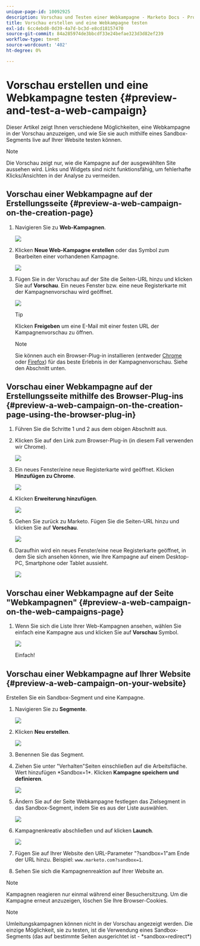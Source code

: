 ```yaml
---
unique-page-id: 10092925
description: Vorschau und Testen einer Webkampagne - Marketo Docs - Produktdokumentation
title: Vorschau erstellen und eine Webkampagne testen
exl-id: 6cc4ebd8-0d39-4a7d-bc3d-e8cd18157470
source-git-commit: 84a285974de3bbcdf33e24befae323d3d82ef239
workflow-type: tm+mt
source-wordcount: '402'
ht-degree: 0%

---
```


# Vorschau erstellen und eine Webkampagne testen {#preview-and-test-a-web-campaign}

Dieser Artikel zeigt Ihnen verschiedene Möglichkeiten, eine Webkampagne in der Vorschau anzuzeigen, und wie Sie sie auch mithilfe eines Sandbox-Segments live auf Ihrer Website testen können.

>[!NOTE]
>
>Die Vorschau zeigt nur, wie die Kampagne auf der ausgewählten Site aussehen wird. Links und Widgets sind nicht funktionsfähig, um fehlerhafte Klicks/Ansichten in der Analyse zu vermeiden.

## Vorschau einer Webkampagne auf der Erstellungsseite {#preview-a-web-campaign-on-the-creation-page}

1. Navigieren Sie zu **Web-Kampagnen**.

   ![](assets/image2016-8-18-15-3a59-3a35.png)

1. Klicken **Neue Web-Kampagne erstellen** oder das Symbol zum Bearbeiten einer vorhandenen Kampagne.

   ![](assets/create-new-or-edit-web-campaign.png)

1. Fügen Sie in der Vorschau auf der Site die Seiten-URL hinzu und klicken Sie auf **Vorschau**. Ein neues Fenster bzw. eine neue Registerkarte mit der Kampagnenvorschau wird geöffnet.

   ![](assets/three-1.png)

   >[!TIP]
   >
   >Klicken **Freigeben** um eine E-Mail mit einer festen URL der Kampagnenvorschau zu öffnen.

   >[!NOTE]
   >
   >Sie können auch ein Browser-Plug-in installieren (entweder [Chrome](https://chrome.google.com/webstore/detail/marketo-web-personalizati/ldiddonjplchallbngbccbfdfeldohkj) oder [Firefox](https://rtp-static.marketo.com/rtp/libs/mwp-0.0.0.8.xpi)) für das beste Erlebnis in der Kampagnenvorschau. Siehe den Abschnitt unten.

## Vorschau einer Webkampagne auf der Erstellungsseite mithilfe des Browser-Plug-ins {#preview-a-web-campaign-on-the-creation-page-using-the-browser-plug-in}

1. Führen Sie die Schritte 1 und 2 aus dem obigen Abschnitt aus.

1. Klicken Sie auf den Link zum Browser-Plug-in (in diesem Fall verwenden wir Chrome).

   ![](assets/4-1.png)

1. Ein neues Fenster/eine neue Registerkarte wird geöffnet. Klicken **Hinzufügen zu Chrome**.

   ![](assets/five.png)

1. Klicken **Erweiterung hinzufügen**.

   ![](assets/six.png)

1. Gehen Sie zurück zu Marketo. Fügen Sie die Seiten-URL hinzu und klicken Sie auf **Vorschau**.

   ![](assets/seven.png)

1. Daraufhin wird ein neues Fenster/eine neue Registerkarte geöffnet, in dem Sie sich ansehen können, wie Ihre Kampagne auf einem Desktop-PC, Smartphone oder Tablet aussieht.

   ![](assets/campaign-preview.png)

## Vorschau einer Webkampagne auf der Seite &quot;Webkampagnen&quot; {#preview-a-web-campaign-on-the-web-campaigns-page}

1. Wenn Sie sich die Liste Ihrer Web-Kampagnen ansehen, wählen Sie einfach eine Kampagne aus und klicken Sie auf **Vorschau** Symbol.

   ![](assets/web-campaigns-1-preview-hand.png)

   Einfach!

## Vorschau einer Webkampagne auf Ihrer Website {#preview-a-web-campaign-on-your-website}

Erstellen Sie ein Sandbox-Segment und eine Kampagne.

1. Navigieren Sie zu **Segmente**.

   ![](assets/new-dropdown-segments-hand.jpg)

1. Klicken **Neu erstellen**.

   ![](assets/image2015-9-10-10-3a42-3a39.png)

1. Benennen Sie das Segment.

1. Ziehen Sie unter &quot;Verhalten&quot;Seiten einschließen auf die Arbeitsfläche. Wert hinzufügen &#42;Sandbox=1&#42;. Klicken **Kampagne speichern und definieren**.

   ![](assets/segment.png)

1. Ändern Sie auf der Seite Webkampagne festlegen das Zielsegment in das Sandbox-Segment, indem Sie es aus der Liste auswählen.

   ![](assets/set-web-campaign-target-segment.jpg)

1. Kampagnenkreativ abschließen und auf klicken **Launch**.

   ![](assets/click-launch.jpg)

1. Fügen Sie auf Ihrer Website den URL-Parameter &quot;?sandbox=1&quot;am Ende der URL hinzu. Beispiel: `www.marketo.com?sandbox=1`.

1. Sehen Sie sich die Kampagnenreaktion auf Ihrer Website an.

>[!NOTE]
>
>Kampagnen reagieren nur einmal während einer Besuchersitzung. Um die Kampagne erneut anzuzeigen, löschen Sie Ihre Browser-Cookies.

>[!NOTE]
>
>Umleitungskampagnen können nicht in der Vorschau angezeigt werden. Die einzige Möglichkeit, sie zu testen, ist die Verwendung eines Sandbox-Segments (das auf bestimmte Seiten ausgerichtet ist - &#42;sandbox=redirect&#42;)
